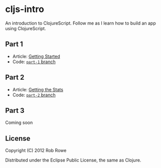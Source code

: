# cljs-intro

An introduction to ClojureScript.  Follow me as I learn how to build an app using ClojureScript.

## Part 1

- Article: [Getting Started](http://www.myclojureadventure.com/2012/09/intro-to-clojurescript-getting-started.html)
- Code: [`part-1` branch](https://github.com/rippinrobr/cljs-intro/tree/part-1)

## Part 2

- Article: [Getting the Stats](http://www.myclojureadventure.com/2012/09/intro-to-clojurescript-part-2-getting.html)
- Code: [`part-2` branch](https://github.com/rippinrobr/cljs-intro/tree/part-2)

## Part 3

Coming soon

## License

Copyright (C) 2012 Rob Rowe

Distributed under the Eclipse Public License, the same as Clojure.